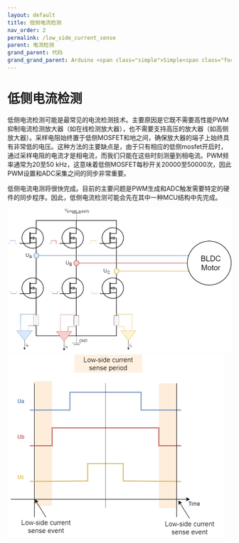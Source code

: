 ```yaml
---
layout: default
title: 低侧电流检测
nav_order: 2
permalink: /low_side_current_sense
parent: 电流检测
grand_parent: 代码
grand_grand_parent: Arduino <span class="simple">Simple<span class="foc">FOC</span>library</span>
---
```


# 低侧电流检测
低侧电流检测可能是最常见的电流检测技术。主要原因是它既不需要高性能PWM抑制电流检测放大器（如在线检测放大器），也不需要支持高压的放大器（如高侧放大器）。采样电阻始终置于低侧MOSFET和地之间，确保放大器的端子上始终具有非常低的电压。这种方法的主要缺点是，由于只有相应的低侧mosfet开启时，通过采样电阻的电流才是相电流，而我们只能在这些时刻测量到相电流。PWM频率通常为20至50 kHz，这意味着低侧MOSFET每秒开关20000至50000次，因此PWM设置和ADC采集之间的同步非常重要。

低侧电流电测将很快完成。目前的主要问题是PWM生成和ADC触发需要特定的硬件的同步程序。因此，低侧电流检测可能会先在其中一种MCU结构中先完成。

<img src="extras/Images/low-side.png" class="width50">
<img src="extras/Images/low_side_sync.png" class="width40">